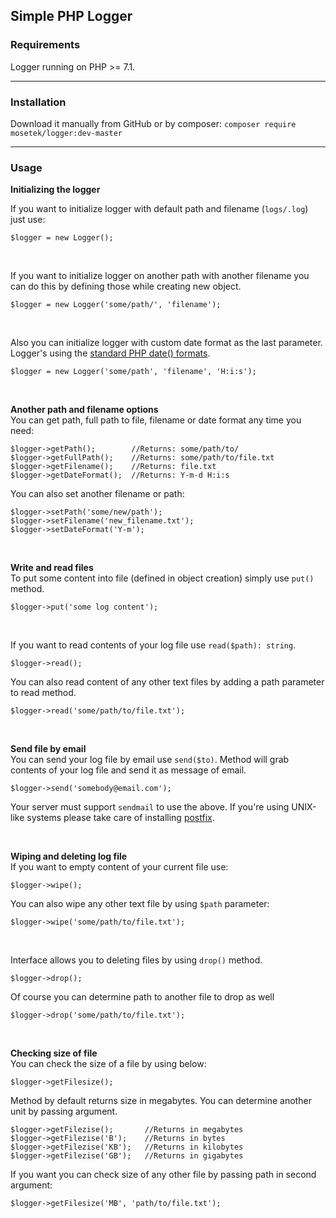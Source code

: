<h2>Simple PHP Logger</h2>

<h3>Requirements</h3>
Logger running on PHP >= 7.1.

<hr/>

<h3>Installation</h3>

Download it manually from GitHub or by composer: `composer require mosetek/logger:dev-master`

<hr/>

<h3>Usage</h3>
<b>Initializing the logger</b><br/>

If you want to initialize logger with default path and filename (`logs/.log`) just use:

```
$logger = new Logger();
```

<br/>

If you want to initialize logger on another path with another filename you can do this by defining those while creating new object.

```
$logger = new Logger('some/path/', 'filename'); 
```

<br/>

Also you can initialize logger with custom date format as the last parameter. Logger's using the <a href="https://www.php.net/manual/en/function.date.php">standard PHP date() formats</a>.

```
$logger = new Logger('some/path', 'filename', 'H:i:s');
```

<br/>

<b>Another path and filename options</b><br/>
You can get path, full path to file, filename or date format any time you need:

```
$logger->getPath();        //Returns: some/path/to/
$logger->getFullPath();    //Returns: some/path/to/file.txt
$logger->getFilename();    //Returns: file.txt
$logger->getDateFormat();  //Returns: Y-m-d H:i:s
```

You can also set another filename or path:

```
$logger->setPath('some/new/path');
$logger->setFilename('new_filename.txt');
$logger->setDateFormat('Y-m');
```


<br/>

<b>Write and read files</b><br/>
To put some content into file (defined in object creation) simply use `put()` method. 

```
$logger->put('some log content');
```

<br/>

If you want to read contents of your log file use `read($path): string`.

```
$logger->read();
```

You can also read content of any other text files by adding a path parameter to read method.

```
$logger->read('some/path/to/file.txt');
```

<br/>

<b>Send file by email</b><br/>
You can send your log file by email use `send($to)`. Method will grab contents of your log file and send it as message of email.

```
$logger->send('somebody@email.com');
```
Your server must support `sendmail` to use the above. If you're using UNIX-like systems please take care of installing <a href="http://www.postfix.org">postfix</a>. 

<br/>

<b>Wiping and deleting log file</b><br/>
If you want to empty content of your current file use:

```
$logger->wipe();
```

You can also wipe any other text file by using `$path` parameter:

```
$logger->wipe('some/path/to/file.txt');
```

<br/>

Interface allows you to deleting files by using `drop()` method.

```
$logger->drop();
```

Of course you can determine path to another file to drop as well

```
$logger->drop('some/path/to/file.txt');
```

<br/>

<b>Checking size of file</b><br/>
You can check the size of a file by using below:

```
$logger->getFilesize();
```

Method by default returns size in megabytes. You can determine another unit by passing argument.

```
$logger->getFilezise();       //Returns in megabytes
$logger->getFilezise('B');    //Returns in bytes
$logger->getFilezise('KB');   //Returns in kilobytes
$logger->getFilezise('GB');   //Returns in gigabytes
```

If you want you can check size of any other file by passing path in second argument:

```
$logger->getFilesize('MB', 'path/to/file.txt');
```

